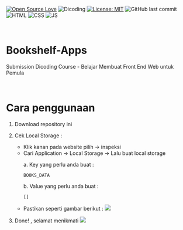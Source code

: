 [![Open Source Love](https://badges.frapsoft.com/os/v1/open-source.svg?style=flat)](https://github.com/ellerbrock/open-source-badges/)
![Dicoding](https://img.shields.io/badge/Dicoding-FrontEnd-blue?logo=github&color=%23F7DF1E)
[![License: MIT](https://img.shields.io/badge/License-MIT-blue.svg?logo=github&color=%23F7DF1E)](https://github.com/devancakra/Bookshelf-Apps/blob/master/LICENSE)
![GitHub last commit](https://img.shields.io/github/last-commit/devancakra/Bookshelf-Apps)
![HTML](https://img.shields.io/badge/HTML%20-light.svg?&style=flat&logo=html5&logoColor=%23F7DF1E&color=FF6347)
![CSS](https://img.shields.io/badge/CSS%20-light.svg?&style=flat&logo=css3&logoColor=%23F7DF1E&color=1E90FF)
![JS](https://img.shields.io/badge/Javascript%20-%23323330.svg?&style=flat&logo=javascript&logoColor=%23F7DF1E&color=008080)

<br>

# Bookshelf-Apps
Submission Dicoding Course - Belajar Membuat Front End Web untuk Pemula

<br>

# Cara penggunaan
1. Download repository ini

2. Cek Local Storage :
    <ul>
      <li> 
        Klik kanan pada website pilih -> inspeksi 
      </li>
      <li> 
        Cari Application -> Local Storage -> Lalu buat local storage
      </li>
     
      a. Key yang perlu anda buat :
            
       BOOKS_DATA
  
      b. Value yang perlu anda buat :
            
       []
            
      <li> Pastikan seperti gambar berikut :
        <img src = "https://user-images.githubusercontent.com/54527592/122673350-3966ce00-d1fa-11eb-8cdb-aa3acaed9280.png">
      </li>
    </ul>
    
3. Done! , selamat menikmati
      <img src = "https://user-images.githubusercontent.com/54527592/122670967-bab86380-d1ee-11eb-84d4-2006175d6f9f.png">
